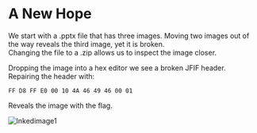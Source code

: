 # A New Hope

We start with a .pptx file that has three images. Moving two images out of the way reveals the third image, yet it is broken.  
Changing the file to a .zip allows us to inspect the image closer.  

Dropping the image into a hex editor we see a broken JFIF header.
Repairing the header with:  

```FF D8 FF E0 00 10 4A 46 49 46 00 01```

Reveals the image with the flag.

![Inkedimage1](https://user-images.githubusercontent.com/74050386/233901438-b966166b-a089-4eff-ac06-9c398b5c025a.jpg)
